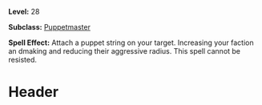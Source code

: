 <!-- TITLE: Spell: Attach Amicable Strings -->
<!-- SUBTITLE:  -->

**Level:** 28

**Subclass:** [Puppetmaster](puppetmaster)

**Spell Effect:** Attach a puppet string on your target.  Increasing your faction an dmaking and reducing their aggressive radius.  This spell cannot be resisted.

# Header